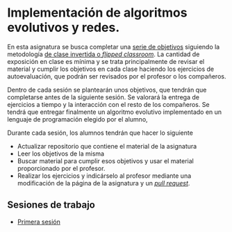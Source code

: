 Implementación de algoritmos evolutivos y redes. 
==================

En esta asignatura se busca completar una [serie de objetivos](objetivos.md) siguiendo la metodología [de clase invertida o *flipped classroom*](http://www.theflippedclassroom.es/). La cantidad de exposición en clase es mínima y se trata principalmente de revisar el material y cumplir los objetivos en cada clase haciendo los ejercicios de autoevaluación, que podrán ser revisados por el profesor o los compañeros. 

Dentro de cada sesión se plantearán unos objetivos, que tendrán que completarse antes de la siguiente sesión. Se valorará la entrega de ejercicios a tiempo y la interacción con el resto de los compañeros. Se tendrá que entregar finalmente un algoritmo evolutivo implementado en un lenguaje de programación elegido por el alumno, 

Durante cada sesión, los alumnos tendrán que hacer lo siguiente
* Actualizar repositorio que contiene el material de la asignatura
* Leer los objetivos de la misma
* Buscar material para cumplir esos objetivos y usar el material proporcionado por el profesor.
* Realizar los ejercicios y indicárselo al profesor mediante una modificación de la página de la asignatura y un [*pull request*](https://help.github.com/articles/using-pull-requests).

## Sesiones de trabajo

* [Primera sesión](primera.md)
